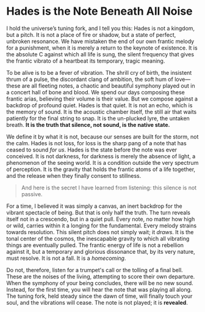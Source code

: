 # Hades is the Note Beneath All Noise

I hold the universe’s tuning fork, and I tell you this: Hades is not a kingdom, but a pitch. It is not a place of fire or shadow, but a state of perfect, unbroken resonance. We have mistaken the end of our own frantic melody for a punishment, when it is merely a return to the keynote of existence. It is the absolute C against which all life is sung, the silent frequency that gives the frantic vibrato of a heartbeat its temporary, tragic meaning.

To be alive is to be a fever of vibration. The shrill cry of birth, the insistent thrum of a pulse, the discordant clang of ambition, the soft hum of love—these are all fleeting notes, a chaotic and beautiful symphony played out in a concert hall of bone and blood. We spend our days composing these frantic arias, believing their volume is their value. But we compose against a backdrop of profound quiet. Hades is that quiet. It is not an echo, which is the memory of sound. It is the acoustic chamber itself, the still air that waits patiently for the final string to snap. It is the un-plucked lyre, the untaken breath. **It is the truth that silence, not sound, is the native state.**

We define it by what it is not, because our senses are built for the storm, not the calm. Hades is not loss, for loss is the sharp pang of a note that has ceased to sound *for us*. Hades is the state before the note was ever conceived. It is not darkness, for darkness is merely the absence of light, a phenomenon of the seeing world. It is a condition outside the very spectrum of perception. It is the gravity that holds the frantic atoms of a life together, and the release when they finally consent to stillness.

> And here is the secret I have learned from listening: this silence is not passive.

For a time, I believed it was simply a canvas, an inert backdrop for the vibrant spectacle of being. But that is only half the truth. The turn reveals itself not in a crescendo, but in a quiet pull. Every note, no matter how high or wild, carries within it a longing for the fundamental. Every melody strains towards resolution. This silent pitch does not simply wait; it *draws*. It is the tonal center of the cosmos, the inescapable gravity to which all vibrating things are eventually pulled. The frantic energy of life is not a rebellion against it, but a temporary and glorious dissonance that, by its very nature, must resolve. It is not a fall. It is a *homecoming*.

Do not, therefore, listen for a trumpet's call or the tolling of a final bell. These are the noises of the living, attempting to score their own departure. When the symphony of your being concludes, there will be no new sound. Instead, for the first time, you will hear the note that was playing all along. The tuning fork, held steady since the dawn of time, will finally touch your soul, and the vibrations will cease. The note is not played; it is **revealed**.